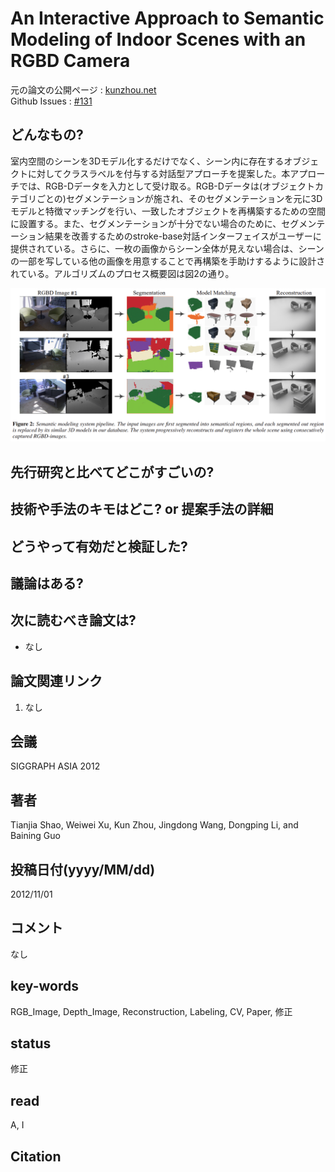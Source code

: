 # An Interactive Approach to Semantic Modeling of Indoor Scenes with an RGBD Camera

元の論文の公開ページ : [kunzhou.net](http://kunzhou.net/2012/SIGGRAPHASIA12-IndoorSceneModeling.pdf)  
Github Issues : [#131](https://github.com/Obarads/obarads.github.io/issues/131)

## どんなもの?
室内空間のシーンを3Dモデル化するだけでなく、シーン内に存在するオブジェクトに対してクラスラベルを付与する対話型アプローチを提案した。本アプローチでは、RGB-Dデータを入力として受け取る。RGB-Dデータは(オブジェクトカテゴリごとの)セグメンテーションが施され、そのセグメンテーションを元に3Dモデルと特徴マッチングを行い、一致したオブジェクトを再構築するための空間に設置する。また、セグメンテーションが十分でない場合のために、セグメンテーション結果を改善するためのstroke-base対話インターフェイスがユーザーに提供されている。さらに、一枚の画像からシーン全体が見えない場合は、シーンの一部を写している他の画像を用意することで再構築を手助けするように設計されている。アルゴリズムのプロセス概要図は図2の通り。

![fig2](img/AIAtSMoISwaRC/fig2.png)

## 先行研究と比べてどこがすごいの?

## 技術や手法のキモはどこ? or 提案手法の詳細

## どうやって有効だと検証した?

## 議論はある?

## 次に読むべき論文は?
- なし

## 論文関連リンク
1. なし

## 会議
SIGGRAPH ASIA 2012

## 著者
Tianjia Shao, Weiwei Xu, Kun Zhou, Jingdong Wang, Dongping Li, and Baining Guo

## 投稿日付(yyyy/MM/dd)
2012/11/01

## コメント
なし

## key-words
RGB_Image, Depth_Image, Reconstruction, Labeling, CV, Paper, 修正

## status
修正

## read
A, I

## Citation
